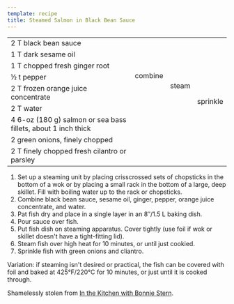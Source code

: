 ```yaml
---
template: recipe
title: Steamed Salmon in Black Bean Sauce
---
```

<table>
  <tr>
    <td>2 T black bean sauce</td>
    <td rowspan="6">combine</td>
    <td rowspan="7">steam</td>
    <td rowspan="9">sprinkle</td>
  </tr>
  <tr>
    <td>1 T dark sesame oil</td>
  </tr>
  <tr>
    <td>1 T chopped fresh ginger root</td>
  </tr>
  <tr>
    <td>&#189; t pepper</td>
  </tr>
  <tr>
    <td>2 T frozen orange juice concentrate</td>
  </tr>
  <tr>
    <td>2 T water</td>
  </tr>
  <tr>
    <td>4 6-oz (180 g) salmon or sea bass fillets, about 1 inch thick</td>
    <td class="righthide">&nbsp;</td>
  </tr>
  <tr>
    <td>2 green onions, finely chopped</td>
    <td rowspan="2" colspan="2" class="righthide">&nbsp;</td>
  </tr>
  <tr>
    <td>2 T finely chopped fresh cilantro or parsley</td>
  </tr>
</table>

<ol>
  <li>Set up a steaming unit by placing crisscrossed sets of chopsticks
    in the bottom of a wok or by placing a small rack in the bottom of a
    large, deep skillet. Fill with boiling water up to the rack or
    chopsticks.</li>
  <li>Combine black bean sauce, sesame oil, ginger, pepper, orange juice
    concentrate, and water.</li>
  <li>Pat fish dry and place in a single layer in an 8&Prime;/1.5 L
    baking dish.
  <li>Pour sauce over fish.</li>
  <li>Put fish dish on steaming apparatus. Cover tightly (use foil if
    wok or skillet doesn't have a tight-fitting lid).</li>
  <li>Steam fish over high heat for 10 minutes, or until just
    cookied.</li>
  <li>Sprinkle fish with green onions and cliantro.</li>
</ol>

<p>Variation: if steaming isn't desired or practical, the fish can be
  covered with foil and baked at 425&deg;F/220&deg;C for 10 minutes, or just until
  it is cooked through.</p>
<p class="confession">Shamelessly stolen from <a href="http://allconsuming.net/item/asin/1896092012">In the Kitchen
    with Bonnie Stern</a>.</p>